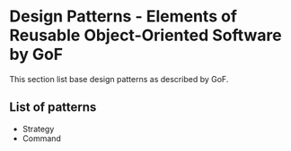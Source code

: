 # Design Patterns - Elements of Reusable Object-Oriented Software by GoF
This section list base design patterns as described by GoF.

## List of patterns

 - Strategy
 - Command